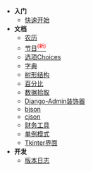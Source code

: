 - **入门**
  - [快速开始](quickstart)
- **文档**
  - [农历](guides/lunardate)
  - [节日<sup style="color:red">(新)<sup>](guides/festival)
  - [选项Choices](guides/choices)
  - [字典](guides/alias_dictionary)
  - [树形结构](guides/tree)
  - [百分比](guides/percentage)
  - [数据拾取](guides/fetch)
  - [Django-Admin装饰器](guides/admin_decorators)
  - [bjson](guides/bjson)
  - [cjson](guides/cjson)
  - [财务工具](guides/finance)
  - [单例模式](guides/singleton)
  - [Tkinter界面](guides/ui)
- **开发**
  - [版本日志](changelog)